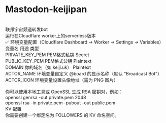 # Mastodon-keijipan
<br>
联邦宇宙频道转发bot
<br>
运行在Cloudflare worker上的serverless版本
<br>
✅ 环境变量配置（Cloudflare Dashboard → Worker → Settings → Variables）
<br>
变量名	用途	类型
<br>
PRIVATE_KEY_PEM	PEM格式私钥	Secret
<br>
PUBLIC_KEY_PEM	PEM格式公钥	Plaintext
<br>
DOMAIN	你的域名（如 keiji.uk）	Plaintext
<br>
ACTOR_NAME 环境变量自定义 @board 的显示名称（默认 “Broadcast Bot”）
<br>
ACTOR_ICON 环境变量设置头像地址（需为 PNG 图片）
<br>
<br>
你可以使用本地工具或 OpenSSL 生成 RSA 密钥对，例如：
<br>
openssl genrsa -out private.pem 2048
<br>
openssl rsa -in private.pem -pubout -out public.pem
<br>
KV 配置
<br>
你需要创建一个绑定名为 FOLLOWERS 的 KV 命名空间。

